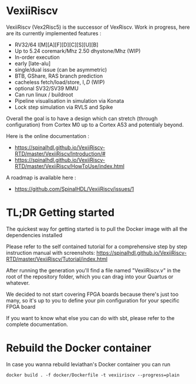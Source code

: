 # VexiiRiscv

VexiiRiscv (Vex2Risc5) is the successor of VexRiscv. Work in progress, here are its currently implemented features :

- RV32/64 I[M][A][F][D][C][S][U][B]
- Up to 5.24 coremark/Mhz 2.50 dhystone/Mhz (WIP)
- In-order execution
- early [late-alu]
- single/dual issue (can be asymmetric)
- BTB, GShare, RAS branch prediction
- cacheless fetch/load/store, I$, D$ (WIP)
- optional SV32/SV39 MMU
- Can run linux / buildroot
- Pipeline visualisation in simulation via Konata
- Lock step simulation via RVLS and Spike

Overall the goal is to have a design which can stretch (through configuration) from Cortex M0 up to a Cortex A53 and potentialy beyond.

Here is the online documentation : 

- https://spinalhdl.github.io/VexiiRiscv-RTD/master/VexiiRiscv/Introduction/#
- https://spinalhdl.github.io/VexiiRiscv-RTD/master/VexiiRiscv/HowToUse/index.html

A roadmap is available here : 

- https://github.com/SpinalHDL/VexiiRiscv/issues/1

# TL;DR Getting started

The quickest way for getting started is to pull the Docker image with all the dependencies installed

Please refer to the self contained tutorial for a comprehensive step by step instruction manual with
screenshots: https://spinalhdl.github.io/VexiiRiscv-RTD/master/VexiiRiscv/Tutorial/index.html

After running the generation you'll find a file named "VexiiRiscv.v" in the root
of the repository folder, which you can drag into your Quartus or whatever.

We decided to not start covering FPGA boards because there's just too many, so it's up to you
to define your pin configuration for your specific FPGA board

If you want to know what else you can do with sbt, please refer to the complete documentation.

# Rebuild the Docker container

In case you wanna rebuild leviathan's Docker container you can run

    docker build . -f docker/Dockerfile -t vexiiriscv --progress=plain

